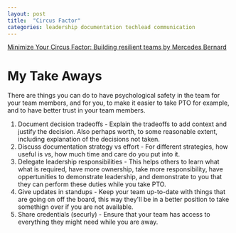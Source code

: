 ```yaml
---
layout: post
title:  "Circus Factor"
categories: leadership documentation techlead communication
---
```


[Minimize Your Circus Factor: Building resilient teams by Mercedes Bernard](https://www.youtube.com/watch?v=jBMSWBND0WU)

# My Take Aways

There are things you can do to have psychological safety in the team for your team members, and for you, to make it easier to take PTO for example, and to have better trust in your team members.

1. Document decision tradeoffs - Explain the tradeoffs to add context and justify the decision. Also perhaps worth, to some reasonable extent, including explanation of the decisions not taken.
2. Discuss documentation strategy vs effort - For different strategies, how useful is vs, how much time and care do you put into it.
3. Delegate leadership responsibilities - This helps others to learn what what is required, have more ownership, take more responsibility, have oppertunities to demonstrate leadership, and demonstrate to you that they can perform these duties while you take PTO.
4. Give updates in standups - Keep your team up-to-date with things that are going on off the board, this way they'll be in a better position to take somethign over if you are not available.
5. Share credentials (securly) - Ensure that your team has access to everything they might need while you are away.
